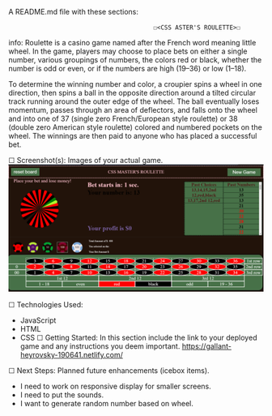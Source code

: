 A README.md file with these sections:

                                            ☐<CSS ASTER'S ROULETTE>☐
info: Roulette is a casino game named after the French word meaning little wheel. 
In the game, players may choose to place bets on either a single number, various groupings of numbers, the colors red or black, 
whether the number is odd or even, or if the numbers are high (19–36) or low (1–18).

To determine the winning number and color, a croupier spins a wheel in one direction, then spins a ball in the opposite direction 
around a tilted circular track running around the outer edge of the wheel. 
The ball eventually loses momentum, passes through an area of deflectors, and falls onto the wheel and into one of 37 
(single zero French/European style roulette) or 38 (double zero American style roulette) colored and numbered pockets on the wheel. 
The winnings are then paid to anyone who has placed a successful bet.

☐ Screenshot(s): Images of your actual game.
![alt text](https://github.com/ptds106/project_1/blob/master/img/Roulette_Screenshot.PNG?raw=true)

☐ Technologies Used:
- JavaScript
- HTML
- CSS
☐ Getting Started: In this section include the link to your deployed game and any instructions you deem important.
https://gallant-heyrovsky-190641.netlify.com/


☐ Next Steps: Planned future enhancements (icebox items).
- I need to work on responsive display for smaller screens.
- I need to put the sounds.
- I want to generate random number based on wheel.
